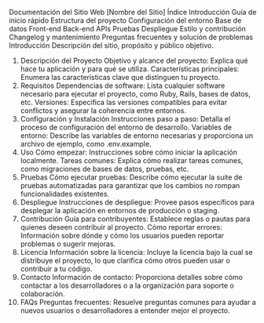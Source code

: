 Documentación del Sitio Web [Nombre del Sitio]
Índice
Introducción
Guía de inicio rápido
Estructura del proyecto
Configuración del entorno
Base de datos
Front-end
Back-end
APIs
Pruebas
Despliegue
Estilo y contribución
Changelog y mantenimiento
Preguntas frecuentes y solución de problemas
Introducción
Descripción del sitio, propósito y público objetivo.

1. Descripción del Proyecto
Objetivo y alcance del proyecto: Explica qué hace tu aplicación y para qué se utiliza.
Características principales: Enumera las características clave que distinguen tu proyecto.
2. Requisitos
Dependencias de software: Lista cualquier software necesario para ejecutar el proyecto, como Ruby, Rails, bases de datos, etc.
Versiones: Especifica las versiones compatibles para evitar conflictos y asegurar la coherencia entre entornos.
3. Configuración y Instalación
Instrucciones paso a paso: Detalla el proceso de configuración del entorno de desarrollo.
Variables de entorno: Describe las variables de entorno necesarias y proporciona un archivo de ejemplo, como .env.example.
4. Uso
Cómo empezar: Instrucciones sobre cómo iniciar la aplicación localmente.
Tareas comunes: Explica cómo realizar tareas comunes, como migraciones de bases de datos, pruebas, etc.
5. Pruebas
Cómo ejecutar pruebas: Describe cómo ejecutar la suite de pruebas automatizadas para garantizar que los cambios no rompan funcionalidades existentes.
6. Despliegue
Instrucciones de despliegue: Provee pasos específicos para desplegar la aplicación en entornos de producción o staging.
7. Contribución
Guía para contribuyentes: Establece reglas o pautas para quienes deseen contribuir al proyecto.
Cómo reportar errores: Información sobre dónde y cómo los usuarios pueden reportar problemas o sugerir mejoras.
8. Licencia
Información sobre la licencia: Incluye la licencia bajo la cual se distribuye el proyecto, lo que clarifica cómo otros pueden usar o contribuir a tu código.
9. Contacto
Información de contacto: Proporciona detalles sobre cómo contactar a los desarrolladores o a la organización para soporte o colaboración.
10. FAQs
Preguntas frecuentes: Resuelve preguntas comunes para ayudar a nuevos usuarios o desarrolladores a entender mejor el proyecto.
